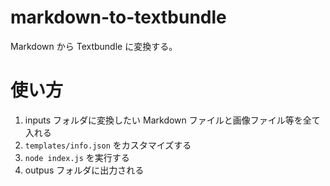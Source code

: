 # markdown-to-textbundle

Markdown から Textbundle に変換する。

# 使い方

1. inputs フォルダに変換したい Markdown ファイルと画像ファイル等を全て入れる
2. `templates/info.json` をカスタマイズする
3. `node index.js` を実行する
4. outpus フォルダに出力される
